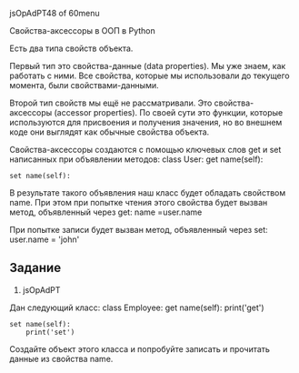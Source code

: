 
jsOpAdPT48 of 60menu

Свойства-аксессоры в ООП в Python

Есть два типа свойств объекта.

Первый тип это свойства-данные (data properties). Мы уже знаем, как работать с ними. Все свойства, которые мы использовали до текущего момента, были свойствами-данными.

Второй тип свойств мы ещё не рассматривали. Это свойства-аксессоры (accessor properties). По своей сути это функции, которые используются для присвоения и получения значения, но во внешнем коде они выглядят как обычные свойства объекта.

Свойства-аксессоры создаются с помощью ключевых слов get и set написанных при объявлении методов:
class User:
	get name(self):
	
	
	set name(self):
	
	


В результате такого объявления наш класс будет обладать свойством name. При этом при попытке чтения этого свойства будет вызван метод, объявленный через get:
 name =user.name 

При попытке записи будет вызван метод, объявленный через set:
user.name = 'john' 

## Задание

1. jsOpAdPT

Дан следующий класс:
class Employee:
	get name(self):
		print('get') 
	
	set name(self):
		print('set') 
	


Создайте объект этого класса и попробуйте записать и прочитать данные из свойства name.


